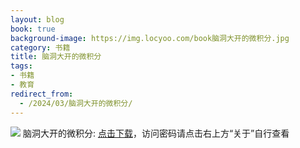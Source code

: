 ```yaml
---
layout: blog
book: true
background-image: https://img.locyoo.com/book脑洞大开的微积分.jpg
category: 书籍
title: 脑洞大开的微积分
tags:
- 书籍
- 教育
redirect_from:
  - /2024/03/脑洞大开的微积分/
---
```

![](https://img.locyoo.com/book脑洞大开的微积分.jpg)
脑洞大开的微积分: <a name = "ref1" href="https://089m.com/f/50983618-1272781307-6eb69e?p=3619">点击下载</a>，访问密码请点击右上方“关于”自行查看